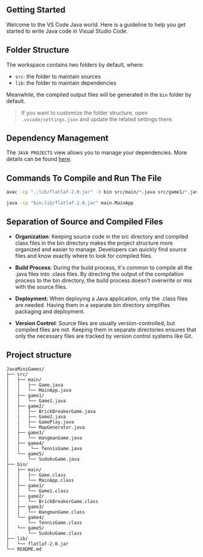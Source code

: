 ## Getting Started

Welcome to the VS Code Java world. Here is a guideline to help you get started to write Java code in Visual Studio Code.

## Folder Structure

The workspace contains two folders by default, where:

- `src`: the folder to maintain sources
- `lib`: the folder to maintain dependencies

Meanwhile, the compiled output files will be generated in the `bin` folder by default.

> If you want to customize the folder structure, open `.vscode/settings.json` and update the related settings there.

## Dependency Management

The `JAVA PROJECTS` view allows you to manage your dependencies. More details can be found [here](https://github.com/microsoft/vscode-java-dependency#manage-dependencies).


## Commands To Compile and Run The File 

```bash
avac -cp ".;lib/flatlaf-2.0.jar" -d bin src/main/*.java src/game1/*.java src/game2/*.java src/game3/*.java src/game4/*.java src/game5/*.java
```

```bash
java -cp "bin;lib/flatlaf-2.0.jar" main.MainApp
```
 

## Separation of Source and Compiled Files


- **Organization**:
Keeping source code in the src directory and compiled class files in the bin directory makes the project structure more organized and easier to manage. Developers can quickly find source files and know exactly where to look for compiled files.

- **Build Process**:
During the build process, it's common to compile all the .java files into .class files. By directing the output of the compilation process to the bin directory, the build process doesn't overwrite or mix with the source files.

- **Deployment**:
When deploying a Java application, only the .class files are needed. Having them in a separate bin directory simplifies packaging and deployment.

- **Version Control**:
Source files are usually version-controlled, but compiled files are not. Keeping them in separate directories ensures that only the necessary files are tracked by version control systems like Git.

## Project structure

```
JavaMiniGames/
├── src/
│   ├── main/
│   │   ├── Game.java
│   │   └── MainApp.java
│   ├── game1/
│   │   └── Game1.java
│   ├── game2/
│   |   ├── BrickBreakerGame.java
│   |   ├── Game2.java
│   |   ├── GamePlay.java
│   │   └── MapGenerator.java
│   ├── game3/
│   │   └── HangmanGame.java
│   ├── game4/
│   |    └── TennisGame.java
│   └── game5/
│       └── SudokuGame.java
├── bin/
│   ├── main/
│   │   ├── Game.class
│   │   └── MainApp.class
│   ├── game1/
│   │   └── Game1.class
│   ├── game2/
│   │   └── BrickBreakerGame.class
│   ├── game3/
│   │   └── HangmanGame.class
│   └── game4/
│       └── TennisGame.class
│   └── game5/
│       └── SudokuGame.class
├── lib/
│   └── flatlaf-2.0.jar
└── README.md
```